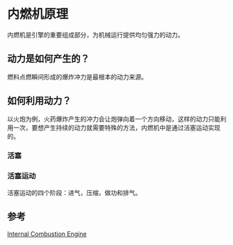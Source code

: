 # 内燃机原理



内燃机是引擎的重要组成部分，为机械运行提供均匀强力的动力。

## 动力是如何产生的？

燃料点燃瞬间形成的爆炸冲力是最根本的动力来源。

## 如何利用动力？

以火炮为例，火药爆炸产生的冲力会让炮弹向着一个方向移动，这样的动力只能利用一次，要想产生持续的动力就需要特殊的方法，内燃机中是通过活塞运动实现的。

### 活塞

### 活塞运动

活塞运动的四个阶段：进气，压缩，做功和排气。

## 参考

[Internal Combustion Engine](https://ciechanow.ski/internal-combustion-engine/)
